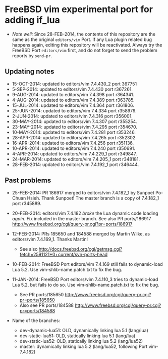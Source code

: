 # FreeBSD vim experimental port for adding if\_lua

* _Note well:_ Since 28-FEB-2014, the contents of this repository are the same as the original `editors/vim` Port. If any Lua plugin related bug happens again, editing this repository will be reactivated.  Always try the FreeBSD Port `editors/vim` first, and do not forget to send the problem reports by `send-pr`.

## Updating notes

* 15-OCT-2014: updated to editors/vim 7.4.430\_2 port 367751
* 5-SEP-2014: updated to editors/vim 7.4.430 port r367261.
* 9-AUG-2014: updated to editors/vim 7.4.398 port r364341.
* 4-AUG-2014: updated to editors/vim 7.4.389 port r363785.
* 15-JUL-2014: updated to editors/vim 7.4.364 port r361806.
* 25-JUN-2014: updated to editors/vim 7.4.334 port r358979.
* 2-JUN-2014: updated to editors/vim 7.4.316 port r356001.
* 30-MAY-2014: updated to editors/vim 7.4.307 port r355254.
* 23-MAY-2014: updated to editors/vim 7.4.295 port r354670.
* 10-MAY-2014: updated to editors/vim 7.4.281 port r353246.
* 28-APR-2014: updated to editors/vim 7.4.265 port r352302.
* 16-APR-2014: updated to editors/vim 7.4.256 port r351136.
* 10-APR-2014: updated to editors/vim 7.4.240 port r350691.
* 4-APR-2014: updated to editors/vim 7.4.229\_1 port r349847.
* 24-MAR-2014: updated to editors/vim 7.4.205\_1 port r348181.
* 28-FEB-2014: updated to editors/vim 7.4.192\_1 port r346444.

## Past problems

* 25-FEB-2014: PR 186917 merged to editors/vim 7.4.182\_1 by Sunpoet Po-Chuan Hsieh. Thank Sunpoet! The master branch is a copy of 7.4.182\_1 port r345889.

* 20-FEB-2014: editors/vim 7.4.182 *broke* the Lua dynamic code loading *again*. Fix included in the master branch. See also PR ports/186917 <http://www.freebsd.org/cgi/query-pr.cgi?pr=ports/186917>

* 12-FEB-2014: PRs 185650 and 184588 merged by Martin Wilke, as editors/vim 7.4.169\_1. Thanks Martin!
    * See also <http://docs.freebsd.org/cgi/getmsg.cgi?fetch=2591121+0+current/svn-ports-head>

* 10-FEB-2014: FreeBSD Port editors/vim 7.4.169 still fails to dynamic-load Lua 5.2. Use vim-shlib-name.patch.txt to fix the bug.

* 11-JAN-2014: FreeBSD Port editors/vim 7.4.110\_3 tries to dynamic-load Lua 5.2, but fails to do so. Use vim-shlib-name.patch.txt to fix the bug.
    * See PR ports/185650 <http://www.freebsd.org/cgi/query-pr.cgi?pr=ports/185650>
    * Also see PR ports/184588 <http://www.freebsd.org/cgi/query-pr.cgi?pr=ports/184588>

* Name of the branches:
    * dev-dynamic-lua51: OLD, dynamically linking lua 5.1 (lang/lua)
    * dev-static-lua51: OLD, statically linking lua 5.1 (lang/lua)
    * dev-static-lua52: OLD, statically linking lua 5.2 (lang/lua52)
    * master: dynamically linking lua 5.2 (lang/lua52, following Port vim-7.4.182)
